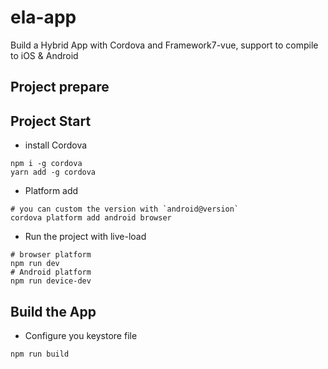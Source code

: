 # ela-app

Build a Hybrid App with Cordova and Framework7-vue, support to compile to iOS &amp; Android

## Project prepare



## Project Start


- install Cordova


```shell
npm i -g cordova
yarn add -g cordova
```

- Platform add

```shell
# you can custom the version with `android@version`
cordova platform add android browser
```

- Run the project with live-load

```shell
# browser platform
npm run dev
# Android platform
npm run device-dev
```

## Build the App

- Configure you keystore file



```shell
npm run build
```
